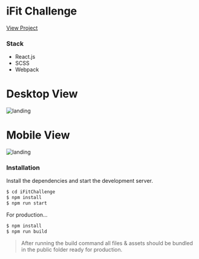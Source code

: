 # iFit Challenge
[View Project](http://ifit-challenge.s3-website-us-east-1.amazonaws.com/)

### Stack
  - React.js
  - SCSS
  - Webpack

# Desktop View
![landing](docs/iFit.gif)

# Mobile View
![landing](docs/iFit-mobile.gif)

### Installation

Install the dependencies and start the development server.

```sh
$ cd iFitChallenge
$ npm install
$ npm run start
```

For production...

```sh
$ npm install
$ npm run build
```
> After running the build command all files & assets should be bundled in the public folder ready for production.
